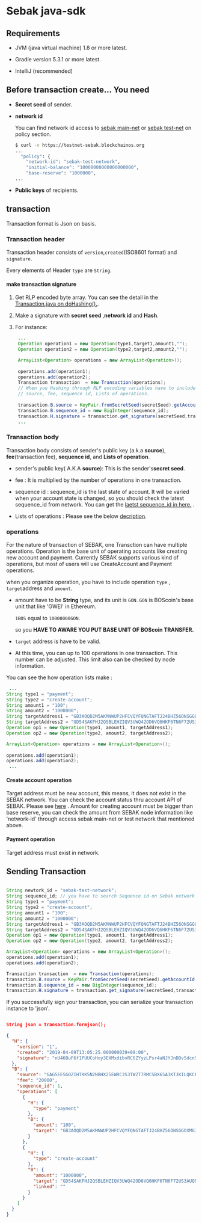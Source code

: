 # Sebak java-sdk

## Requirements

- JVM (java virtual machine) 1.8 or more latest. 

- Gradle version 5.3.1 or more latest.

- IntelliJ (recommended)

## Before transaction create... You need

- **Secret seed** of sender. 

- **network id** 
  
  You can find network id access to [sebak main-net](https://mainnet.blockchainos.org/) or [sebak test-net]( https://testnet-sebak.blockchainos.org) on policy section. 
  
  ```bash
  $ curl -v https://testnet-sebak.blockchainos.org
  ...
    "policy": {
      "network-id": "sebak-test-network",
      "initial-balance": "10000000000000000000",
      "base-reserve": "1000000",
  ...

  ```
   

- **Public keys** of recipients.

## transaction

Transaction format is Json on basis.
 
### Transaction header

Transaction header consists of `version`,`created`(ISO8601 format) and `signature`.

Every elements of Header `type` are `String`.

#### make transaction signature

1. Get RLP encoded byte array. 
   You can see the detail in the [Transaction.java on doHashing().](https://github.com/MegaSolar/sebakJ-util/blob/aecfe2e1dd445f05734f42f1d452e209bd8d8987/src/main/java/Transaction.java#L52).
   
2. Make a signature with **secret seed** ,**network id** and **Hash**.

3. For instance:
   ```java
    ...
    Operation operation1 = new Operation(type1,target1,amount1,"");
    Operation operation2 = new Operation(type2,target2,amount2,"");
   
    ArrayList<Operation> operations = new ArrayList<Operation>();
    
    operations.add(operation1);
    operations.add(operation2);
    Transaction transaction  = new Transaction(operations);
    // When you Hashing through RLP encoding variables have to include 
    // source, fee, sequence id, Lists of operations.
  
    transaction.B.source = KeyPair.fromSecretSeed(secretSeed).getAccountId();
    transaction.B.sequence_id = new BigInteger(sequence_id);
    transaction.H.signature = transaction.get_signature(secretSeed,transaction.doHashing(),newtork_id);
    ...
   ```
 
### Transaction body

Transaction body consists of sender's public key (a.k.a **source**), **fee**(transaction fee), **sequence id**, 
and **Lists of operation**.

- sender's public key( A.K.A **source**): This is the sender's**secret seed**.

- fee : It is multiplied by the number of operations in one transaction.

- sequence id : sequence_id is the last state of account. 
                It will be varied when your account state is changed, so you should check the latest sequence_id from network. 
                You can get the [laetst sequence_id in here.](https://bosnet.github.io/sebak/api/#accounts-account-details-get) .

- Lists of operations : Please see the below [decription](###operations).

### operations

For the nature of transaction of SEBAK, one Transction can have multiple operations. 
Operation is the base unit of operating accounts like creating new account and payment. 
Currently SEBAK supports various kind of operations, but most of users will use CreateAccount and Payment operations.

when you organize operation, you have to include operation `type` , `target`address and `amount`.

- amount have to be **String** type, and its unit is `GON`. 
  `GON` is BOScoin's base unit that like 'GWEI' in Ethereum. 
  
  `1BOS` equal to `10000000GON`. 
 
  so you **HAVE TO AWARE YOU PUT BASE UNIT OF BOScoin TRANSFER.**   

- `target` address is have to be valid. 

- At this time, you can up to 100 operations in one transaction. This number can be adjusted. 
This limit also can be checked by node information.

You can see the how operation lists make :

```java
 ...
String type1 = "payment";
String type2 = "create-account";
String amount1 = "100";
String amount2 = "1000000";
String targetAddress1 = "GB3AOQD2M5AKMNWUP2HFCVQYFQNGTAFTJ24BHZ56ONSGGOXMG3EBO6OE";
String targetAddress2 = "GD54SAKFHJ2QSBLEHZIQV3UWQ42OD6VQ6HKF6TN6F72US3AUQNDSONEV";
Operation op1 = new Operation(type1, amount1, targetAddress1);
Operation op2 = new Operation(type2, amount2, targetAddress2);

ArrayList<Operation> operations = new ArrayList<Operation>();
    
operations.add(operation1);
operations.add(operation2);
 ...
``` 
#### Create account operation

Target address must be new account, this means, it does not exist in the SEBAK network. 
You can check the account status thru account API of SEBAK. 
Please see [here](https://bosnet.github.io/sebak/api/#accounts-account-details-get) .
Amount for creating account must be bigger than base reserve, you can check the amount from SEBAK node information like 'network-id'
through access sebak main-net or test network that mentioned above.


#### Payment operation

Target address must exist in network.

## Sending Transaction

```java

String newtork_id = "sebak-test-network";
String sequence_id; // you have to search Sequence id on Sebak network through API.
String type1 = "payment";
String type2 = "create-account";
String amount1 = "100";
String amount2 = "1000000";
String targetAddress1 = "GB3AOQD2M5AKMNWUP2HFCVQYFQNGTAFTJ24BHZ56ONSGGOXMG3EBO6OE";
String targetAddress2 = "GD54SAKFHJ2QSBLEHZIQV3UWQ42OD6VQ6HKF6TN6F72US3AUQNDSONEV";
Operation op1 = new Operation(type1, amount1, targetAddress1);
Operation op2 = new Operation(type2, amount2, targetAddress2);

ArrayList<Operation> operations = new ArrayList<Operation>();
operations.add(operation1);
operations.add(operation2);

Transaction transaction  = new Transaction(operations);
transaction.B.source = KeyPair.fromSecretSeed(secretSeed).getAccountId();
transaction.B.sequence_id = new BigInteger(sequence_id);
transaction.H.signature = transaction.get_signature(secretSeed,transaction.doHashing(),newtork_id);

```

If you successfully sign your transaction, you can serialize your transaction instance to 'json'.

```json

String json = transaction.formjson();

{
  "H": {
    "version": "1",
    "created": "2019-04-09T13:05:25.000000039+09:00",
    "signature": "nU46BuF6f1PUUCoHoy3EXMxdibvRC6ZYyzLPsr4aNJYJnDDvSdcn52Qf9CGy5R9UbkMgW6mdKGwrHNvd3oCoRsp"
  },
  "B": {
    "source": "GAG5EESGOZIHTKK5N2NBHX25EWRC3S3TWZT7RMCSBX65A3KTJKILQKCF",
    "fee": "20000",
    "sequence_id": 1,
    "operations": [
      {
        "H": {
          "type": "payment"
        },
        "B": {
          "amount": "100",
          "target": "GB3AOQD2M5AKMNWUP2HFCVQYFQNGTAFTJ24BHZ56ONSGGOXMG3EBO6OE"
        }
      },
      {
        "H": {
          "type": "create-account"
        },
        "B": {
          "amount": "1000000",
          "target": "GD54SAKFHJ2QSBLEHZIQV3UWQ42OD6VQ6HKF6TN6F72US3AUQNDSONEV",
          "linked": ""
        }
      }
    ]
  }
}

```







